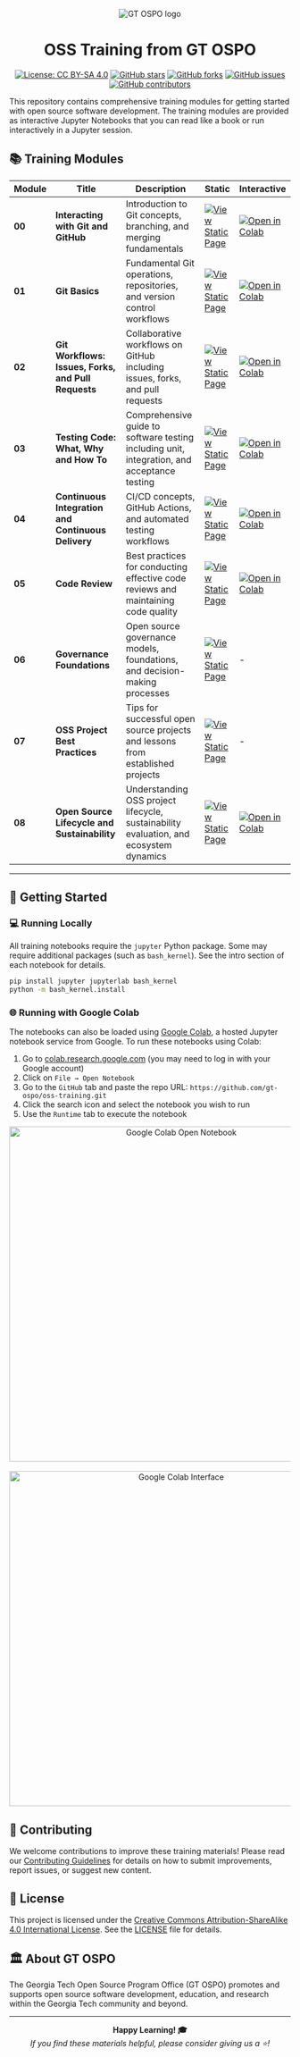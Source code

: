 <div align="center">

![GT OSPO logo](img/logo-gt-ospo.png)

# OSS Training from GT OSPO
[![License: CC BY-SA 4.0](https://img.shields.io/badge/License-CC_BY--SA_4.0-lightgrey.svg)](https://creativecommons.org/licenses/by-sa/4.0/)
[![GitHub stars](https://img.shields.io/github/stars/gt-ospo/oss-training?style=social)](https://github.com/gt-ospo/oss-training/stargazers)
[![GitHub forks](https://img.shields.io/github/forks/gt-ospo/oss-training?style=social)](https://github.com/gt-ospo/oss-training/network/members)
[![GitHub issues](https://img.shields.io/github/issues/gt-ospo/oss-training)](https://github.com/gt-ospo/oss-training/issues)
[![GitHub contributors](https://img.shields.io/github/contributors/gt-ospo/oss-training)](https://github.com/gt-ospo/oss-training/graphs/contributors)




</div>

This repository contains comprehensive training modules for getting started with open source software development. The training modules are provided as interactive Jupyter Notebooks that you can read like a book or run interactively in a Jupyter session.

## 📚 Training Modules

| Module | Title | Description | Static | Interactive |
|--------|-------|-------------|--------|-------------|
| **00** | **Interacting with Git and GitHub** | Introduction to Git concepts, branching, and merging fundamentals | [![View Static Page](https://img.shields.io/badge/View-Static%20Page-blue)](https://nbviewer.org/github/gt-ospo/oss-training/blob/main/notebook-lessons/oss-module-00-interacting-with-git.ipynb) | [![Open in Colab](https://colab.research.google.com/assets/colab-badge.svg)](https://colab.research.google.com/github/gt-ospo/oss-training/blob/main/notebook-lessons/oss-module-00-interacting-with-git.ipynb) |
| **01** | **Git Basics** | Fundamental Git operations, repositories, and version control workflows | [![View Static Page](https://img.shields.io/badge/View-Static%20Page-blue)](https://nbviewer.org/github/gt-ospo/oss-training/blob/main/notebook-lessons/oss-module-01-git.ipynb) | [![Open in Colab](https://colab.research.google.com/assets/colab-badge.svg)](https://colab.research.google.com/github/gt-ospo/oss-training/blob/main/notebook-lessons/oss-module-01-git.ipynb) |
| **02** | **Git Workflows: Issues, Forks, and Pull Requests** | Collaborative workflows on GitHub including issues, forks, and pull requests | [![View Static Page](https://img.shields.io/badge/View-Static%20Page-blue)](https://nbviewer.org/github/gt-ospo/oss-training/blob/main/notebook-lessons/oss-module-02-forks.ipynb) | [![Open in Colab](https://colab.research.google.com/assets/colab-badge.svg)](https://colab.research.google.com/github/gt-ospo/oss-training/blob/main/notebook-lessons/oss-module-02-forks.ipynb) |
| **03** | **Testing Code: What, Why and How To** | Comprehensive guide to software testing including unit, integration, and acceptance testing | [![View Static Page](https://img.shields.io/badge/View-Static%20Page-blue)](https://nbviewer.org/github/gt-ospo/oss-training/blob/main/notebook-lessons/oss-module-03-testing-code.ipynb) | [![Open in Colab](https://colab.research.google.com/assets/colab-badge.svg)](https://colab.research.google.com/github/gt-ospo/oss-training/blob/main/notebook-lessons/oss-module-03-testing-code.ipynb) |
| **04** | **Continuous Integration and Continuous Delivery** | CI/CD concepts, GitHub Actions, and automated testing workflows | [![View Static Page](https://img.shields.io/badge/View-Static%20Page-blue)](https://nbviewer.org/github/gt-ospo/oss-training/blob/main/notebook-lessons/oss-module-04-ci-cd.ipynb) | [![Open in Colab](https://colab.research.google.com/assets/colab-badge.svg)](https://colab.research.google.com/github/gt-ospo/oss-training/blob/main/notebook-lessons/oss-module-04-ci-cd.ipynb) |
| **05** | **Code Review** | Best practices for conducting effective code reviews and maintaining code quality | [![View Static Page](https://img.shields.io/badge/View-Static%20Page-blue)](https://nbviewer.org/github/gt-ospo/oss-training/blob/main/notebook-lessons/oss-module-05-code-review.ipynb) | [![Open in Colab](https://colab.research.google.com/assets/colab-badge.svg)](https://colab.research.google.com/github/gt-ospo/oss-training/blob/main/notebook-lessons/oss-module-05-code-review.ipynb) |
| **06** | **Governance Foundations** | Open source governance models, foundations, and decision-making processes | [![View Static Page](https://img.shields.io/badge/View-Static%20Page-blue)](notebook-lessons/oss-module-06-governance-foundations.md) | - |
| **07** | **OSS Project Best Practices** | Tips for successful open source projects and lessons from established projects | [![View Static Page](https://img.shields.io/badge/View-Static%20Page-blue)](notebook-lessons/oss-module-07-oss-project-best-practices.md) | - |
| **08** | **Open Source Lifecycle and Sustainability** | Understanding OSS project lifecycle, sustainability evaluation, and ecosystem dynamics | [![View Static Page](https://img.shields.io/badge/View-Static%20Page-blue)](https://nbviewer.org/github/gt-ospo/oss-training/blob/main/notebook-lessons/oss-module-08-foss-code-life.ipynb) | [![Open in Colab](https://colab.research.google.com/assets/colab-badge.svg)](https://colab.research.google.com/github/gt-ospo/oss-training/blob/main/notebook-lessons/oss-module-08-foss-code-life.ipynb) |

---

## 🚀 Getting Started

### 💻 Running Locally

All training notebooks require the `jupyter` Python package. Some may require additional packages (such as `bash_kernel`). See the intro section of each notebook for details.

```bash
pip install jupyter jupyterlab bash_kernel
python -m bash_kernel.install
```

### 🌐 Running with Google Colab

The notebooks can also be loaded using [Google Colab](https://colab.research.google.com/), a hosted Jupyter notebook service from Google. To run these notebooks using Colab:

1. Go to [colab.research.google.com](https://colab.research.google.com/) (you may need to log in with your Google account)
2. Click on `File → Open Notebook`
3. Go to the `GitHub` tab and paste the repo URL: `https://github.com/gt-ospo/oss-training.git`
4. Click the search icon and select the notebook you wish to run
5. Use the `Runtime` tab to execute the notebook

<div align="center">
  <img src="img/general/google-colab-open-notebook.png" width="600" alt="Google Colab Open Notebook">
  <br><br>
  <img src="img/general/google-colab-notebook-interface.png" width="600" alt="Google Colab Interface">
</div>

## 🤝 Contributing

We welcome contributions to improve these training materials! Please read our [Contributing Guidelines](CONTRIBUTING.md) for details on how to submit improvements, report issues, or suggest new content.

## 📄 License

This project is licensed under the [Creative Commons Attribution-ShareAlike 4.0 International License](https://creativecommons.org/licenses/by-sa/4.0/). See the [LICENSE](LICENSE) file for details.

## 🏛️ About GT OSPO

The Georgia Tech Open Source Program Office (GT OSPO) promotes and supports open source software development, education, and research within the Georgia Tech community and beyond.

---

<div align="center">
  <strong>Happy Learning! 🎓</strong>
  <br>
  <em>If you find these materials helpful, please consider giving us a ⭐!</em>
</div>
